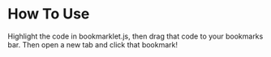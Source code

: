 # How To Use
Highlight the code in bookmarklet.js, then drag that code to your bookmarks bar. Then open a new tab and click that bookmark!
